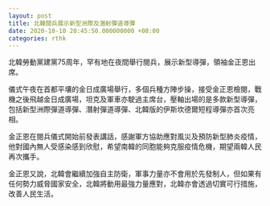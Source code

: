 ```yaml
---
layout: post
title: 北韓閱兵展示新型洲際及潛射彈道導彈
date: 2020-10-10 20:45:50.000000000 +08:00
categories: rthk
---
```


北韓勞動黨建黨75周年，罕有地在夜間舉行閱兵，展示新型導彈，領袖金正恩出席。

儀式午夜在首都平壤的金日成廣場舉行，多個兵種方陣步操，接受金正恩檢閱，戰機之後飛越金日成廣場，坦克及軍車亦駛過主席台，壓軸出場的是多款新型導彈，包括新型洲際彈道導彈、潛射彈道導彈、北韓版的伊斯坎德爾短程導彈亦首次亮相。

金正恩在閱兵儀式開始前發表講話，感謝軍方協助應對風災及預防新型肺炎疫情，他對國內無人受感染感到欣慰，希望南韓的同胞能夠克服疫情危機，期望兩韓人民再次攜手。

金正恩又說，北韓會繼續加強自主防衛，軍事力量亦不會用於先發制人，但如果有任何勢力威脅國家安全，北韓將動用最強力量應對，北韓亦會透過切實可行措施，改善人民生活。
